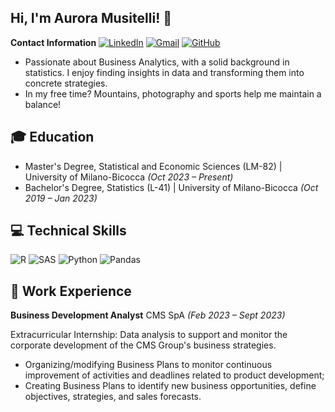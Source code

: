 ## Hi, I'm Aurora Musitelli! 👋

**Contact Information**
[![LinkedIn](https://img.shields.io/badge/LinkedIn-blue?logo=linkedin&logoColor=white)](https://www.linkedin.com/in/aurora-musitelli-bb1464195/)
[![Gmail](https://img.shields.io/badge/Gmail-red?logo=gmail&logoColor=white)](mailto:musitelliaurora@gmail.com)
[![GitHub](https://img.shields.io/badge/GitHub-black?logo=github&logoColor=white)](https://github.com/AuroraMusitelli)

* Passionate about Business Analytics, with a solid background in statistics. I enjoy finding insights in data and transforming them into concrete strategies.
* In my free time? Mountains, photography and sports help me maintain a balance!

## 🎓 Education
* Master's Degree, Statistical and Economic Sciences (LM-82) | University of Milano-Bicocca *(Oct 2023 – Present)*
* Bachelor's Degree, Statistics (L-41) | University of Milano-Bicocca *(Oct 2019 – Jan 2023)*


## 💻 Technical Skills
![R](https://img.shields.io/badge/R-276DC3?style=for-the-badge&logo=r&logoColor=white)
![SAS](https://img.shields.io/badge/SAS-0073CF?style=for-the-badge&logoColor=white)
![Python](https://img.shields.io/badge/Python-3776AB?style=for-the-badge&logo=python&logoColor=white)
![Pandas](https://img.shields.io/badge/pandas-150458?style=for-the-badge&logo=pandas&logoColor=white)


## 📌 Work Experience
**Business Development Analyst** CMS SpA *(Feb 2023 – Sept 2023)*  

Extracurricular Internship: Data analysis to support and monitor the corporate development of the CMS Group's business strategies.

* Organizing/modifying Business Plans to monitor continuous improvement of activities and deadlines related to product development;
* Creating Business Plans to identify new business opportunities, define objectives, strategies, and sales forecasts.
